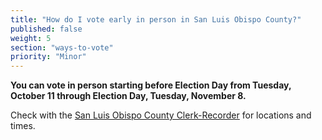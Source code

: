 ```yaml
---
title: "How do I vote early in person in San Luis Obispo County?"
published: false
weight: 5
section: "ways-to-vote"
priority: "Minor"
---
```


**You can vote in person starting before Election Day from Tuesday, October 11 through Election Day, Tuesday, November 8.**  

Check with the [San Luis Obispo County Clerk-Recorder](http://www.slocounty.ca.gov/clerk/ContactUs.htm) for locations and times.  
